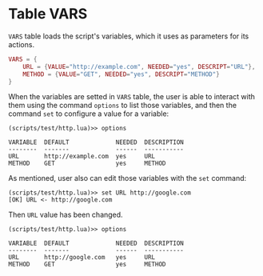 # Table VARS

`VARS` table loads the script's variables, which it uses as parameters for its actions.

```lua
VARS = {
    URL = {VALUE="http://example.com", NEEDED="yes", DESCRIPT="URL"},
    METHOD = {VALUE="GET", NEEDED="yes", DESCRIPT="METHOD"}
}
```

When the variables are setted in `VARS` table, the user is able to interact with them using the command `options` to list those variables, and then the command `set` to configure a value for a variable:

```
(scripts/test/http.lua)>> options

VARIABLE  DEFAULT             NEEDED  DESCRIPTION
--------  -------             ------  -----------
URL       http://example.com  yes     URL
METHOD    GET                 yes     METHOD
```

As mentioned, user also can edit those variables with the `set` command:

```
(scripts/test/http.lua)>> set URL http://google.com
[OK] URL <- http://google.com
```

Then `URL` value has been changed.

```
(scripts/test/http.lua)>> options

VARIABLE  DEFAULT             NEEDED  DESCRIPTION
--------  -------             ------  -----------
URL       http://google.com   yes     URL
METHOD    GET                 yes     METHOD
```